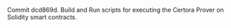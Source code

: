 Commit dcd869d.                    Build and Run scripts for executing the Certora Prover on Solidity smart contracts.